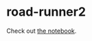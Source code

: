 # road-runner2

Check out [the notebook](https://mybinder.org/v2/gh/rbrott/road-runner2/main?labpath=demo.ipynb).

